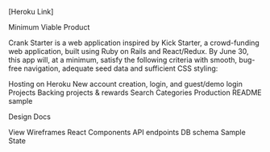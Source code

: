 [Heroku Link]

Minimum Viable Product

Crank Starter is a web application inspired by Kick Starter, a crowd-funding web application, built using Ruby on Rails and React/Redux. By June 30, this app will, at a minimum, satisfy the following criteria with smooth, bug-free navigation, adequate seed data and sufficient CSS styling:

 Hosting on Heroku
 New account creation, login, and guest/demo login
 Projects
 Backing projects & rewards
 Search
 Categories
 Production README sample

Design Docs

 View Wireframes
 React Components
 API endpoints
 DB schema
 Sample State
